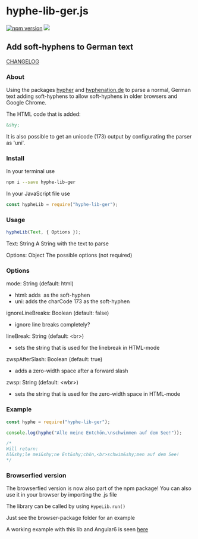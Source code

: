 # hyphe-lib-ger.js

[![npm version](https://badge.fury.io/js/hyphe-lib-ger.svg)](https://badge.fury.io/js/hyphe-lib-ger) [![](https://data.jsdelivr.com/v1/package/npm/hyphe-lib-ger/badge)](https://www.jsdelivr.com/package/npm/hyphe-lib-ger)

## Add soft-hyphens to German text

[CHANGELOG](CHANGELOG.md)

### About

Using the packages [hypher](https://github.com/bramstein/hypher)
and [hyphenation.de](https://github.com/bramstein/hyphenation-patterns) to parse a normal, German text adding soft-hyphens to allow soft-hyphens in older browsers and Google Chrome.

The HTML code that is added:

```html
&shy;
```

It is also possible to get an unicode (173) output by configurating the parser as 'uni'.

### Install

In your terminal use

```bash
npm i --save hyphe-lib-ger
```

In your JavaScript file use

```js
const hypheLib = require("hyphe-lib-ger");
```

### Usage

```js
hypheLib(Text, { Options });
```

Text: String
A String with the text to parse

Options: Object
The possible options (not required)

### Options

mode: String (default: html)

- html: adds &shy; as the soft-hyphen
- uni: adds the charCode 173 as the soft-hyphen

ignoreLineBreaks: Boolean (default: false)

- ignore line breaks completely?

lineBreak: String (default: \<br>)

- sets the string that is used for the linebreak in HTML-mode

zwspAfterSlash: Boolean (default: true)

- adds a zero-width space after a forward slash

zwsp: String (default: \<wbr>)

- sets the string that is used for the zero-width space in HTML-mode

### Example

```js
const hyphe = require("hyphe-lib-ger");

console.log(hyphe("Alle meine Entchön,\nschwimmen auf dem See!"));

/*
Will return:
Al&shy;le mei&shy;ne Ent&shy;chön,<br>schwim&shy;men auf dem See!
*/
```

### Browserfied version

The browserfied version is now also part of the npm package!
You can also use it in your browser by importing the .js file

The library can be called by using `HypeLib.run()`

Just see the browser-package folder for an example

A working example with this lib and Angular6 is seen [here](https://blurrryy.github.io)
